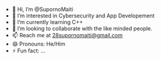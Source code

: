 - 👋 Hi, I’m @SupornoMaiti
- 👀 I’m interested in Cybersecurity and App Developement
- 🌱 I’m currently learning C++
- 💞️ I’m looking to collaborate with the like minded people.
- 📫 Reach me at 28supornomaiti@gmail.com
- 😄 Pronouns: He/Him
- ⚡ Fun fact: ...

<!---
SupornoMaiti/SupornoMaiti is a ✨ special ✨ repository because its `README.md` (this file) appears on your GitHub profile.
You can click the Preview link to take a look at your changes.
--->
